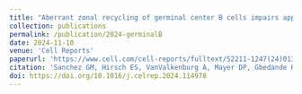 ```yaml
---
title: "Aberrant zonal recycling of germinal center B cells impairs appropriate selection in lupus"
collection: publications
permalink: /publication/2024-germinalB
date: 2024-11-10
venue: 'Cell Reports'
paperurl: 'https://www.cell.com/cell-reports/fulltext/S2211-1247(24)01329-9'
citation: 'Sanchez GM, Hirsch ES, VanValkenburg A, Mayer DP, Gbedande K, Francis RL, Song W, Antao OQ, Brimmer KE, Lemenze A, Stephens R, Johnson WE, Weinstein JS. Aberrant zonal recycling of germinal center B cells impairs appropriate selection in lupus. Cell Rep. 2024 Nov 10;43(11):114978. doi: 10.1016/j.celrep.2024.114978. 39527476.'
doi: https://doi.org/10.1016/j.celrep.2024.114978
---
```


